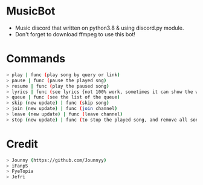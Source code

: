 # MusicBot
- Music discord that written on python3.8 & using discord.py module.
- Don't forget to download ffmpeg to use this bot!

# Commands
```bash
> play | func (play song by query or link)
> pause | func (pause the played sng)
> resume | func (play the paused song)
> lyrics | func (see lyrics {not 100% work, sometimes it can show the wrong lyrics})
> queue | func (see the list of the queue)
> skip (new update) | func (skip song)
> join (new update) | func (join channel)
> leave (new update) | func (leave channel)
> stop (new update) | func (to stop the played song, and remove all song from queue)
```

# Credit
```bash
> Jounny (https://github.com/Jounnyy)
> iFanpS
> FyeTopia
> Jefri
```
